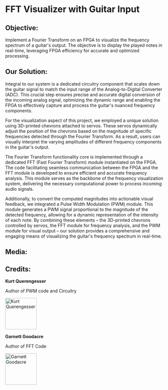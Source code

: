 FFT Visualizer with Guitar Input
=====================================

Objective:
----------
Implement a Fourier Transform on an FPGA to visualize the frequency spectrum of a guitar's output. The objective is to display the played notes in real-time, leveraging FPGA efficiency for accurate and optimized processing.

Our Solution:
-------------
Integral to our system is a dedicated circuitry component that scales down the guitar signal to match the input range of the Analog-to-Digital Converter (ADC). This crucial step ensures precise and accurate digital conversion of the incoming analog signal, optimizing the dynamic range and enabling the FPGA to effectively capture and process the guitar's nuanced frequency components.

For the visualization aspect of this project, we employed a unique solution using 3D-printed chevrons attached to servos. These servos dynamically adjust the position of the chevrons based on the magnitude of specific frequencies detected through the Fourier Transform. As a result, users can visually interpret the varying amplitudes of different frequency components in the guitar's output.

The Fourier Transform functionality core is implemented through a dedicated FFT (Fast Fourier Transform) module instantiated on the FPGA. The code facilitating seamless communication between the FPGA and the FFT module is developed to ensure efficient and accurate frequency analysis. This module serves as the backbone of the frequency visualization system, delivering the necessary computational power to process incoming audio signals.

Additionally, to convert the computed magnitudes into actionable visual feedback, we integrated a Pulse Width Modulation (PWM) module. This module generates a PWM signal proportional to the magnitude of the detected frequency, allowing for a dynamic representation of the intensity of each note. By combining these elements – the 3D-printed chevrons controlled by servos, the FFT module for frequency analysis, and the PWM module for visual output – our solution provides a comprehensive and engaging means of visualizing the guitar's frequency spectrum in real-time.

Media:
------


Credits:
-------
**Kurt Querengesser**

Author of PWM code and Circuitry

<img src="https://media.licdn.com/dms/image/C5603AQGrgBTkykBlKQ/profile-displayphoto-shrink_800_800/0/1631942127837?e=1702512000&v=beta&t=3ACIGtRw-TY42mCWIFUQ9iohhIUP2sbdAf56cNrk94E" alt="Kurt Querengesser" style="width:100px ; height:100px;">



**Garnett Goodacre**

Author of FFT Code

<img src="https://media.licdn.com/dms/image/C5603AQFDvJeW3hdyWw/profile-displayphoto-shrink_800_800/0/1585168722908?e=1702512000&v=beta&t=TfTjDooOISeaj4Ojy4J5kPZCWomk5zfMdDpiuV-fvbI" alt="Garnett Goodacre" style="width:100px ; height:100px;">
